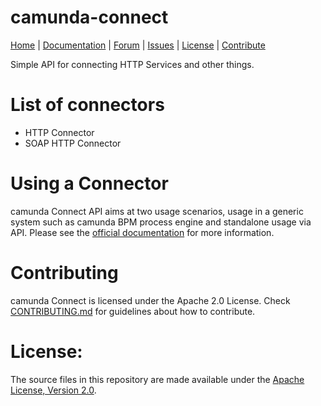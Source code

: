 camunda-connect
===============

<p>
  <a href="http://camunda.com/">Home</a> |
  <a href="https://docs.camunda.org/manual/latest/reference/connect/">Documentation</a> |
  <a href="https://forum.camunda.org/">Forum</a> |
  <a href="https://jira.camunda.com/browse/CAM">Issues</a> |
  <a href="LICENSE">License</a> |
  <a href="CONTRIBUTING.md">Contribute</a>
</p>

Simple API for connecting HTTP Services and other things.

# List of connectors

* HTTP Connector
* SOAP HTTP Connector

# Using a Connector

camunda Connect API aims at two usage scenarios, usage in a generic system such as camunda BPM
process engine and standalone usage via API. Please see the [official documentation](https://docs.camunda.org/manual/latest/reference/connect/) for more information.

# Contributing

camunda Connect is licensed under the Apache 2.0 License. Check [CONTRIBUTING.md][]
for guidelines about how to contribute.

# License:

The source files in this repository are made available under the <a href="LICENSE">Apache License, Version 2.0</a>.



[CONTRIBUTING.md]: https://github.com/camunda/camunda-bpm-platform/blob/master/CONTRIBUTING.md
